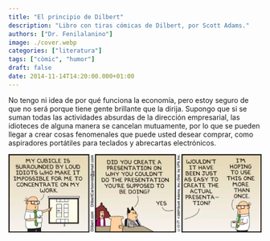 ```yaml
---
title: "El principio de Dilbert"
description: "Libro con tiras cómicas de Dilbert, por Scott Adams."
authors: ["Dr. Fenilalanino"]
image: ./cover.webp
categories: ["literatura"]
tags: ["còmic", "humor"]
draft: false
date: 2014-11-14T14:20:00.000+01:00
---
```


No tengo ni idea de por qué funciona la economía, pero estoy seguro de que no será porque tiene gente brillante que la dirija. Supongo que si se suman todas las actividades absurdas de la dirección empresarial, las idioteces de alguna manera se cancelan mutuamente, por lo que se pueden llegar a crear cosas fenomenales que puede usted desear comprar, como aspiradores portátiles para teclados y abrecartas electrónicos.

![Wally's presentation](dilbert_wallys_presentation.webp "Wally's presentation")
